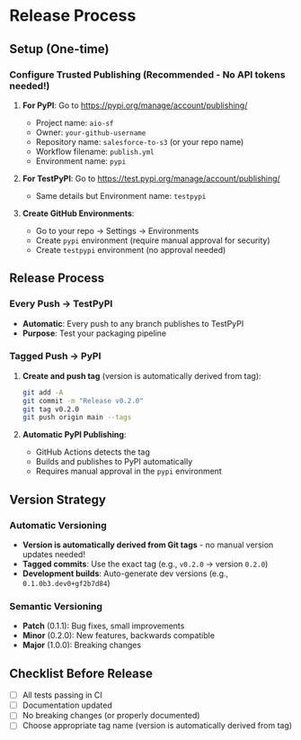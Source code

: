 # Release Process

## Setup (One-time)

### Configure Trusted Publishing (Recommended - No API tokens needed!)

1. **For PyPI**: Go to https://pypi.org/manage/account/publishing/
   - Project name: `aio-sf`
   - Owner: `your-github-username`
   - Repository name: `salesforce-to-s3` (or your repo name)
   - Workflow filename: `publish.yml`
   - Environment name: `pypi`

2. **For TestPyPI**: Go to https://test.pypi.org/manage/account/publishing/
   - Same details but Environment name: `testpypi`

3. **Create GitHub Environments**:
   - Go to your repo → Settings → Environments
   - Create `pypi` environment (require manual approval for security)
   - Create `testpypi` environment (no approval needed)

## Release Process

### Every Push → TestPyPI
- **Automatic**: Every push to any branch publishes to TestPyPI
- **Purpose**: Test your packaging pipeline

### Tagged Push → PyPI  
1. **Create and push tag** (version is automatically derived from tag):
   ```bash
   git add -A
   git commit -m "Release v0.2.0"
   git tag v0.2.0
   git push origin main --tags
   ```

2. **Automatic PyPI Publishing**:
   - GitHub Actions detects the tag
   - Builds and publishes to PyPI automatically
   - Requires manual approval in the `pypi` environment

## Version Strategy

### Automatic Versioning
- **Version is automatically derived from Git tags** - no manual version updates needed!
- **Tagged commits**: Use the exact tag (e.g., `v0.2.0` → version `0.2.0`)
- **Development builds**: Auto-generate dev versions (e.g., `0.1.0b3.dev0+gf2b7d84`)

### Semantic Versioning
- **Patch** (0.1.1): Bug fixes, small improvements
- **Minor** (0.2.0): New features, backwards compatible  
- **Major** (1.0.0): Breaking changes

## Checklist Before Release

- [ ] All tests passing in CI
- [ ] Documentation updated  
- [ ] No breaking changes (or properly documented)
- [ ] Choose appropriate tag name (version is automatically derived from tag)
